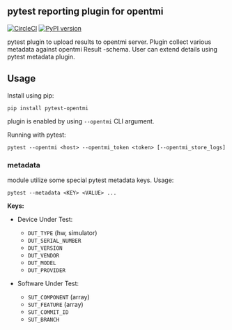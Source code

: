 ## pytest reporting plugin for opentmi

[![CircleCI](https://circleci.com/gh/OpenTMI/pytest-opentmi/tree/master.svg?style=svg)](https://circleci.com/gh/OpenTMI/pytest-opentmi/tree/master)
[![PyPI version](https://badge.fury.io/py/pytest-opentmi.svg)](https://badge.fury.io/py/pytest-opentmi)
<!-- [![Coverage Status](https://coveralls.io/repos/github/OpenTMI/pytest-opentmi/badge.svg)](https://coveralls.io/github/OpenTMI/pytest-opentmi) -->


pytest plugin to upload results to opentmi server.
Plugin collect various metadata against opentmi Result -schema.
User can extend details using pytest metadata plugin.

## Usage

Install using pip:

`pip install pytest-opentmi`

plugin is enabled by using `--opentmi` CLI argument.

Running with pytest:

`pytest --opentmi <host> --opentmi_token <token> [--opentmi_store_logs]`


### metadata

module utilize some special pytest metadata keys.
Usage:

`pytest --metadata <KEY> <VALUE> ...`

**Keys:**

* Device Under Test:
  * `DUT_TYPE`  (hw, simulator)
  * `DUT_SERIAL_NUMBER`
  * `DUT_VERSION`
  * `DUT_VENDOR`
  * `DUT_MODEL`
  * `DUT_PROVIDER`

* Software Under Test:
  * `SUT_COMPONENT` (array)
  * `SUT_FEATURE` (array)
  * `SUT_COMMIT_ID`
  * `SUT_BRANCH`
